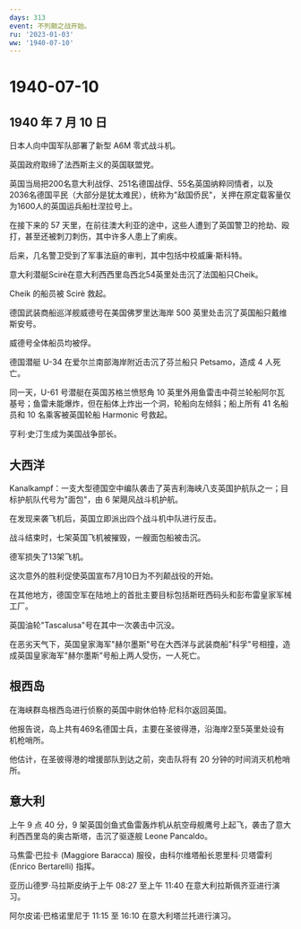 ```yaml
---
days: 313
event: 不列颠之战开始。
ru: '2023-01-03'
ww: '1940-07-10'
---
```


# 1940-07-10

## 1940 年 7 月 10 日

日本人向中国军队部署了新型 A6M 零式战斗机。

英国政府取缔了法西斯主义的英国联盟党。

英国当局把200名意大利战俘、251名德国战俘、55名英国纳粹同情者，以及2036名德国平民（大部分是犹太难民），统称为"敌国侨民"，关押在原定载客量仅为1600人的英国运兵船杜涅拉号上。

在接下来的 57
天里，在前往澳大利亚的途中，这些人遭到了英国警卫的抢劫、殴打，甚至还被刺刀刺伤，其中许多人患上了痢疾。

后来，几名警卫受到了军事法庭的审判，其中包括中校威廉·斯科特。

意大利潜艇Scirè在意大利西西里岛西北54英里处击沉了法国船只Cheik。

Cheik 的船员被 Scirè 救起。

德国武装商船巡洋舰威德号在美国佛罗里达海岸 500
英里处击沉了英国船只戴维斯安号。

威德号全体船员均被俘。

德国潜艇 U-34 在爱尔兰南部海岸附近击沉了芬兰船只 Petsamo，造成 4
人死亡。

同一天，U-61 号潜艇在英国苏格兰愤怒角 10
英里外用鱼雷击中荷兰轮船阿尔瓦基号；鱼雷未能爆炸，但在船体上炸出一个洞，轮船向左倾斜；船上所有
41 名船员和 10 名乘客被英国轮船 Harmonic 号救起。

亨利·史汀生成为美国战争部长。

## 大西洋

Kanalkampf：一支大型德国空中编队袭击了英吉利海峡八支英国护航队之一；目标护航队代号为"面包"，由
6 架飓风战斗机护航。

在发现来袭飞机后，英国立即派出四个战斗机中队进行反击。

战斗结束时，七架英国飞机被摧毁，一艘面包船被击沉。

德军损失了13架飞机。

这次意外的胜利促使英国宣布7月10日为不列颠战役的开始。

在其他地方，德国空军在陆地上的首批主要目标包括斯旺西码头和彭布雷皇家军械工厂。

英国油轮"Tascalusa"号在其中一次袭击中沉没。

在恶劣天气下，英国皇家海军"赫尔墨斯"号在大西洋与武装商船"科孚"号相撞，造成英国皇家海军"赫尔墨斯"号船上两人受伤，一人死亡。

## 根西岛

在海峡群岛根西岛进行侦察的英国中尉休伯特·尼科尔返回英国。

他报告说，岛上共有469名德国士兵，主要在圣彼得港，沿海岸2至5英里处设有机枪哨所。

他估计，在圣彼得港的增援部队到达之前，突击队将有 20
分钟的时间消灭机枪哨所。

## 意大利

上午 9 点 40 分，9
架英国剑鱼式鱼雷轰炸机从航空母舰鹰号上起飞，袭击了意大利西西里岛的奥古斯塔，击沉了驱逐舰
Leone Pancaldo。

马焦雷·巴拉卡 (Maggiore Baracca) 服役，由科尔维塔船长恩里科·贝塔雷利
(Enrico Bertarelli) 指挥。

亚历山德罗·马拉斯皮纳于上午 08:27 至上午 11:40
在意大利拉斯佩齐亚进行演习。

阿尔皮诺·巴格诺里尼于 11:15 至 16:10 在意大利塔兰托进行演习。